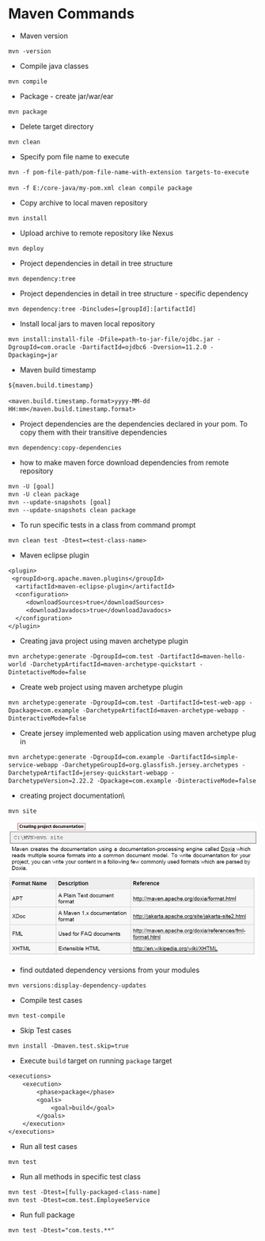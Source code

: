 # Maven Commands
* Maven version
```
mvn -version
```
* Compile java classes
```
mvn compile
```
* Package - create jar/war/ear
```
mvn package
```
* Delete target directory
```
mvn clean
```
* Specify pom file name to execute
```
mvn -f pom-file-path/pom-file-name-with-extension targets-to-execute

mvn -f E:/core-java/my-pom.xml clean compile package
```
* Copy archive to local maven repository
```
mvn install
```
* Upload archive to remote repository like Nexus
```
mvn deploy
```
* Project dependencies in detail in tree structure
```
mvn dependency:tree
```
* Project dependencies in detail in tree structure - specific dependency
```
mvn dependency:tree -Dincludes=[groupId]:[artifactId]
```
* Install local jars to maven local repository
```
mvn install:install-file -Dfile=path-to-jar-file/ojdbc.jar -DgroupId=com.oracle -DartifactId=ojdbc6 -Dversion=11.2.0 -Dpackaging=jar
```
* Maven build timestamp
```
${maven.build.timestamp}

<maven.build.timestamp.format>yyyy-MM-dd HH:mm</maven.build.timestamp.format>
```
* Project dependencies are the dependencies declared in your pom. To copy them with their transitive dependencies
```
mvn dependency:copy-dependencies
```
* how to make maven force download dependencies from remote repository
```
mvn -U [goal]
mvn -U clean package
mvn --update-snapshots [goal]
mvn --update-snapshots clean package
```
* To run specific tests in a class from command prompt	
```
mvn clean test -Dtest=<test-class-name>
```
* Maven eclipse plugin
```
<plugin>
 <groupId>org.apache.maven.plugins</groupId>
  <artifactId>maven-eclipse-plugin</artifactId>
  <configuration>
     <downloadSources>true</downloadSources>
     <downloadJavadocs>true</downloadJavadocs>
  </configuration>
</plugin>
```
* Creating java project using maven archetype plugin
```
mvn archetype:generate -DgroupId=com.test -DartifactId=maven-hello-world -DarchetypArtifactId=maven-archetype-quickstart -DintetactiveMode=false
```
* Create web project using maven archetype plugin
```
mvn archetype:generate -DgroupId=com.test -DartifactId=test-web-app -Dpackage=com.example -DarchetypeArtifactId=maven-archetype-webapp -DinteractiveMode=false
```
* Create jersey implemented web application using maven archetype plug in
```
mvn archetype:generate -DgroupId=com.example -DartifactId=simple-service-webapp -DarchetypeGroupId=org.glassfish.jersey.archetypes -DarchetypeArtifactId=jersey-quickstart-webapp -DarchetypeVersion=2.22.2 -Dpackage=com.example -DinteractiveMode=false
```
* creating project documentation\
```
mvn site
```
![picture](images/creating_pjt_documentation.jpg)
* find outdated dependency versions from your modules
```
mvn versions:display-dependency-updates
```
* Compile test cases
```
mvn test-compile
```
* Skip Test cases
```
mvn install -Dmaven.test.skip=true
```
* Execute `build` target on running `package` target
```
<executions>
	<execution>
		<phase>package</phase>
		<goals>
			<goal>build</goal>
		</goals>
	</execution>
</executions>
```
* Run all test cases
```
mvn test
```
* Run all methods in specific test class
```
mvn test -Dtest=[fully-packaged-class-name]
mvn test -Dtest=com.test.EmployeeService
```
* Run full package
```
mvn test -Dtest="com.tests.**"
```
